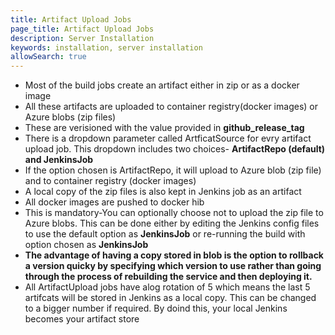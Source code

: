 ```yaml
---
title: Artifact Upload Jobs
page_title: Artifact Upload Jobs
description: Server Installation
keywords: installation, server installation 
allowSearch: true
--- 
```



- Most of the build jobs create an artifact either in zip or as a docker image
- All these artifacts are uploaded to container registry(docker images) or Azure blobs (zip files)
- These are verisioned with the value provided in **github_release_tag**
- There is a dropdown parameter called ArtficatSource for evry artifact upload job. This dropdown includes two choices- **ArtifactRepo (default) and JenkinsJob**
- If the option chosen is ArtifactRepo, it will upload to Azure blob (zip file) and to container registry (docker images)
- A local copy of the zip files is also kept in Jenkins job as an artifact
- All docker images are pushed to docker hib 
- This is mandatory-You can optionally choose not to upload the zip file to Azure blobs. This can be done either by editing the Jenkins config files to use the default option as **JenkinsJob** or re-running the build with option chosen as **JenkinsJob**
- **The advantage of having a copy stored in blob is the option to rollback a version quicky by specifying which version to use rather than going through the process of rebuilding the service and then deploying it.**
- All ArtifactUpload jobs have alog rotation of 5 which means the last 5 artifcats will be stored in Jenkins as a local copy. This can be changed to a bigger number if required. By doind this, your local Jenkins becomes your artifact store
                    